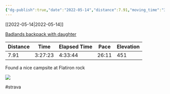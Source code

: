 ```yaml
---
{"dg-publish":true,"date":"2022-05-14","distance":7.91,"moving_time":"3:27:23","elapsed_time":"4:33:44","pace":"26:11","total_elevation_gain":451,"url":"https://www.strava.com/activities/7149150644","permalink":"/01-personal/strava/2022-05-14-badlands-backpack-with-daughter/","dgPassFrontmatter":true}
---
```



[[2022-05-14\|2022-05-14]]

[Badlands backpack with daughter](https://www.strava.com/activities/7149150644)

| Distance | Time    | Elapsed Time | Pace  | Elevation |
| -------- | ------- | ------------ | ----- | --------- |
| 7.91     | 3:27:23 | 4:33:44      | 26:11 | 451       |


Found a nice campsite at Flatiron rock
    
![](https://dgtzuqphqg23d.cloudfront.net/3P4bfSjKT0r0AAD1KcQv3cYsn6XJz3yNRJtssHA13AM-768x576.jpg)

    

#strava
